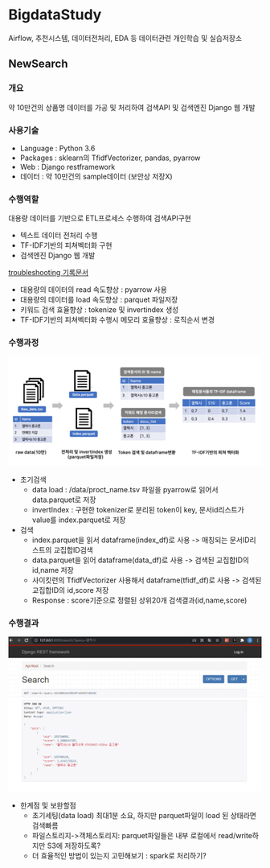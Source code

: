 # BigdataStudy
Airflow, 추천시스템, 데이터전처리, EDA 등 데이터관련 개인학습 및 실습저장소

## NewSearch 

### 개요

약 10만건의 상품명 데이터를 가공 및 처리하여 검색API 및 검색엔진 Django 웹 개발<br>

### 사용기술

- Language : Python 3.6  <br>
- Packages : sklearn의 TfidfVectorizer,  pandas, pyarrow
- Web : Django restframework  <br>
- 데이터 : 약 10만건의 sample데이터 (보안상 저장X)

### 수행역할

대용량 데이터를 기반으로 ETL프로세스 수행하여 검색API구현  

- 텍스트 데이터 전처리 수행
- TF-IDF기반의 피쳐벡터화 구현
- 검색엔진 Django 웹 개발

[troubleshooting 기록문서](./NewSearch/진행과정.md)

- 대용량의 데이터의 read 속도향상 :  pyarrow 사용
- 대용량의 데이터를 load 속도향상 : parquet 파일저장
- 키워드 검색 효율향상  : tokenize 및 invertindex 생성
- TF-IDF기반의 피쳐벡터화 수행시 메모리 효율향상  : 로직순서 변경

### 수행과정

![images](./NewSearch/Test/images/images.PNG)

- 초기검색
  - data load : /data/proct_name.tsv 파일을 pyarrow로 읽어서 data.parquet로 저장
  - invertIndex : 구현한 tokenizer로 분리된 token이 key, 문서id리스트가 value를 index.parquet로 저장
- 검색
  - index.parquet을 읽서 dataframe(index_df)로 사용 -> 매칭되는 문서ID리스트의 교집합ID검색
  - data.parquet을 읽어 dataframe(data_df)로 사용 -> 검색된 교집합ID의 id,name 저장
  - 사이킷런의 TfidfVectorizer 사용해서 dataframe(tfidf_df)로 사용 -> 검색된 교집합ID의 id,score 저장
  - Response : score기준으로 정렬된 상위20개 검색결과(id,name,score)

### 수행결과

![result](./NewSearch/Test/images/test_result.PNG)

- 한계점 및 보완할점
  - 초기세팅(data load) 최대1분 소요, 하지만 parquet파일이 load 된 상태라면 검색빠름
  - 파일스토리지->객체스토리지: parquet파일들은 내부 로컬에서 read/write하지만 S3에 저장하도록?
  - 더 효율적인 방법이 있는지 고민해보기 : spark로 처리하기? 



